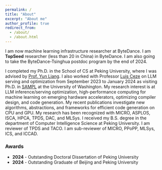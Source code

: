 ```yaml
---
permalink: /
title: "About"
excerpt: "About me"
author_profile: true
redirect_from: 
  - /about/
  - /about.html
---
```


I am now machine learning infrastructure researcher at ByteDance. I am **TopSeed** researcher (less than 20 in China) in ByteDance. I am also going to take the ByteDance-Tsinghua postdoc program by the end of 2024.

I completed my Ph.D. in the School of CS at Peking University, where I was advised by [Prof. Yun Liang](https://ericlyun.github.io/). 
I also worked with Professor [Luis Ceze](https://homes.cs.washington.edu/~luisceze/) on LLM serving and optimization from September 2023 to January 2024 as visiting Ph.D. in [SAMPL](https://sampl.cs.washington.edu/) at the University of Washington.
My research interest is at LLM inference/serving optimization, high-performance computing for machine learning on emerging hardware accelerators, optimizing compiler design, and code generation. My recent publications investigate new algorithms, abstractions, and frameworks for efficient code generation on CPU and GPU. My research has been recognized with MICRO, ASPLOS, ISCA, HPCA, TPDS, DAC, and MLSys. I received my B.S. degree in the department of Computer Intelligence Science at Peking University.
I am reviewer of TPDS and TACO. I am sub-reviewer of MICRO, PPoPP, MLSys, ICS, and ICCAD.


### Awards

<ul>
  <li><strong>2024</strong> - Outstanding Doctoral Dissertation of Peking University</li>
  <li><strong>2024</strong> - Outstanding Graduate of Beijing and Peking University</li>
</ul>

